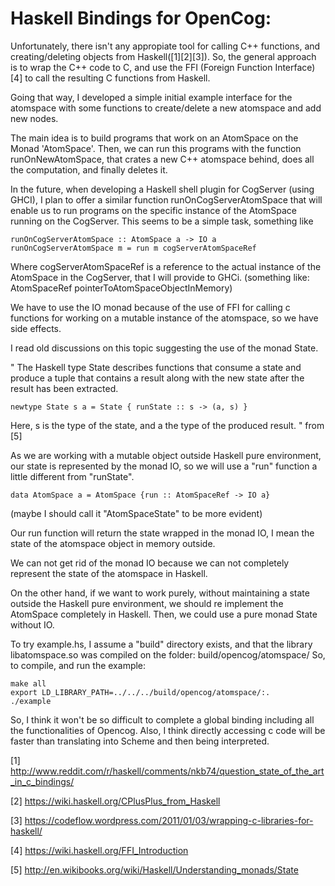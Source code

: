 
Haskell Bindings for OpenCog:
============================

Unfortunately, there isn't any appropiate tool for calling C++ functions, 
and creating/deleting objects from Haskell([1][2][3]). So, the general approach
is to wrap the C++ code to C, and use the FFI (Foreign Function Interface)[4]
to call the resulting C functions from Haskell.

Going that way, I developed a simple initial example interface
for the atomspace with some functions to create/delete a new atomspace 
and add new nodes.

The main idea is to build programs that work on an AtomSpace on the Monad 'AtomSpace'.
Then, we can run this programs with the function runOnNewAtomSpace, that crates a new
C++ atomspace behind, does all the computation, and finally deletes it.

In the future, when developing a Haskell shell plugin for CogServer (using GHCI), I plan to offer a similar
function runOnCogServerAtomSpace that will enable us to run programs on the specific
instance of the AtomSpace running on the CogServer. This seems to be a simple task, something like

    runOnCogServerAtomSpace :: AtomSpace a -> IO a
    runOnCogServerAtomSpace m = run m cogServerAtomSpaceRef

Where cogServerAtomSpaceRef is a reference to the actual instance of the AtomSpace in the CogServer,
that I will provide to GHCi. (something like: AtomSpaceRef pointerToAtomSpaceObjectInMemory)

We have to use the IO monad because of the use of FFI for calling c functions for working
on a mutable instance of the atomspace, so we have side effects.

I read old discussions on this topic suggesting the use of the monad State.

"
The Haskell type State describes functions that consume a state
and produce a tuple that contains a result along with the
new state after the result has been extracted.

    newtype State s a = State { runState :: s -> (a, s) }

Here, s is the type of the state, and a the type of the produced result.
" from [5]

As we are working with a mutable object outside Haskell pure environment,
our state is represented by the monad IO, so we will use
a "run" function a little different from "runState".

    data AtomSpace a = AtomSpace {run :: AtomSpaceRef -> IO a}

(maybe I should call it "AtomSpaceState" to be more evident)

Our run function will return the state wrapped in the monad IO,
I mean the state of the atomspace object in memory outside.

We can not get rid of the monad IO because we can not completely
represent the state of the atomspace in Haskell.

On the other hand, if we want to work purely, without maintaining a state
outside the Haskell pure environment, we should re implement the AtomSpace
completely in Haskell. Then, we could use a pure monad State without IO.

To try example.hs, I assume a "build" directory exists, and that the library  
libatomspace.so was compiled on the folder: build/opencog/atomspace/
So, to compile, and run the example:

    make all
    export LD_LIBRARY_PATH=../../../build/opencog/atomspace/:.
    ./example

So, I think it won't be so difficult to complete a global binding including
all the functionalities of Opencog.
Also, I think directly accessing c code will be faster than translating into Scheme
and then being interpreted.

[1] http://www.reddit.com/r/haskell/comments/nkb74/question_state_of_the_art_in_c_bindings/

[2] https://wiki.haskell.org/CPlusPlus_from_Haskell

[3] https://codeflow.wordpress.com/2011/01/03/wrapping-c-libraries-for-haskell/

[4] https://wiki.haskell.org/FFI_Introduction

[5] http://en.wikibooks.org/wiki/Haskell/Understanding_monads/State
